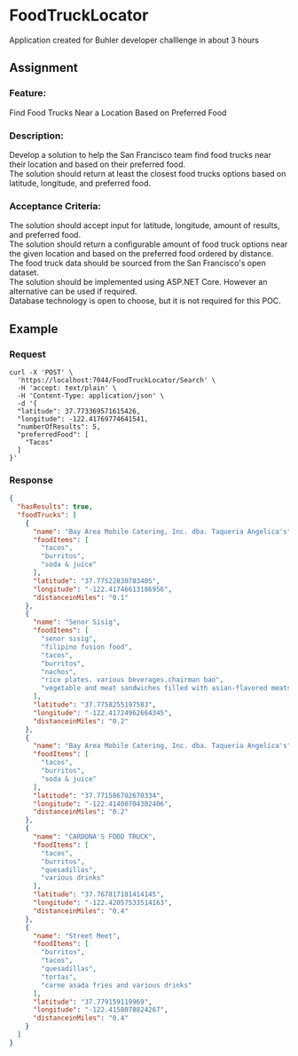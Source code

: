 # FoodTruckLocator
Application created for Buhler developer challlenge in about 3 hours

## Assignment

### Feature: 
Find Food Trucks Near a Location Based on Preferred Food
### Description:
Develop a solution to help the San Francisco team find food trucks near their location and based on their preferred food.<br>
The solution should return at least the closest food trucks options based on latitude, longitude, and preferred food.

### Acceptance Criteria:
<p>
The solution should accept input for latitude, longitude, amount of results, and preferred food.<br>
The solution should return a configurable amount of food truck options near the given location and based on the preferred food ordered by distance.<br>
The food truck data should be sourced from the San Francisco's open dataset.<br>
The solution should be implemented using ASP.NET Core. However an alternative can be used if required.<br>
Database technology is open to choose, but it is not required for this POC.
</p>

## Example

### Request
```curl
curl -X 'POST' \
  'https://localhost:7044/FoodTruckLocator/Search' \
  -H 'accept: text/plain' \
  -H 'Content-Type: application/json' \
  -d '{
  "latitude": 37.773369571615426,
  "longitude": -122.41769774641541,
  "numberOfResults": 5,
  "preferredFood": [
	"Tacos"
  ]
}'
```

### Response
```json
{
  "hasResults": true,
  "foodTrucks": [
    {
      "name": "Bay Area Mobile Catering, Inc. dba. Taqueria Angelica's",
      "foodItems": [
        "tacos",
        "burritos",
        "soda & juice"
      ],
      "latitude": "37.77522830783405",
      "longitude": "-122.41746613186956",
      "distanceinMiles": "0.1"
    },
    {
      "name": "Senor Sisig",
      "foodItems": [
        "senor sisig",
        "filipino fusion food",
        "tacos",
        "burritos",
        "nachos",
        "rice plates. various beverages.chairman bao",
        "vegetable and meat sandwiches filled with asian-flavored meats and vegetables."
      ],
      "latitude": "37.7758255197583",
      "longitude": "-122.41724962664345",
      "distanceinMiles": "0.2"
    },
    {
      "name": "Bay Area Mobile Catering, Inc. dba. Taqueria Angelica's",
      "foodItems": [
        "tacos",
        "burritos",
        "soda & juice"
      ],
      "latitude": "37.771586702670334",
      "longitude": "-122.41400704302406",
      "distanceinMiles": "0.2"
    },
    {
      "name": "CARDONA'S FOOD TRUCK",
      "foodItems": [
        "tacos",
        "burritos",
        "quesadillas",
        "various drinks"
      ],
      "latitude": "37.767817181414145",
      "longitude": "-122.42057533514163",
      "distanceinMiles": "0.4"
    },
    {
      "name": "Street Meet",
      "foodItems": [
        "burritos",
        "tacos",
        "quesadillas",
        "tortas",
        "carne asada fries and various drinks"
      ],
      "latitude": "37.779159119969",
      "longitude": "-122.4158078824267",
      "distanceinMiles": "0.4"
    }
  ]
}
```
